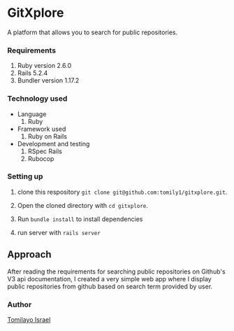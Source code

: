 # GitXplore

A platform that allows you to search for public repositories.


### Requirements
1. Ruby version 2.6.0
2. Rails 5.2.4
3. Bundler version 1.17.2


### Technology used
* Language
  1. Ruby
* Framework used
  1. Ruby on Rails
* Development and testing
  1. RSpec Rails
  2. Rubocop

### Setting up
1. clone this respository `git clone git@github.com:tomily1/gitxplore.git`.
2. Open the cloned directory with `cd gitxplore`.
3. Run `bundle install` to install dependencies

4. run server with `rails server`

## Approach

After reading the requirements for searching public repositories on Github's V3 api documentation, I created a very simple web app where I display public repositories from github based on search term provided by user.

### Author

[Tomilayo Israel](https://github.com/tomily1)
